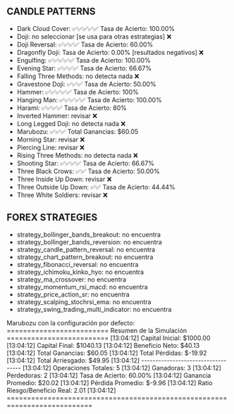 ## CANDLE PATTERNS

* Dark Cloud Cover: ✅✅✅✅✅ Tasa de Acierto: 100.00%
* Doji: no seleccionar [se usa para otras estrategias] ❌
* Doji Reversal: ✅✅✅✅ Tasa de Acierto: 60.00%
* Dragonfly Doji: Tasa de Acierto: 0.00% [resultados negativos] ❌
* Engulfing: ✅✅✅✅✅ Tasa de Acierto: 100.00%
* Evening Star: ✅✅✅✅ Tasa de Acierto: 66.67%
* Falling Three Methods: no detecta nada ❌
* Gravestone Doji: ✅✅✅ Tasa de Acierto: 50.00%
* Hammer: ✅✅✅✅✅ Tasa de Acierto: 100%
* Hanging Man: ✅✅✅✅✅ Tasa de Acierto: 100.00% 
* Harami: ✅✅✅✅ Tasa de Acierto: 80%
* Inverted Hammer: revisar ❌
* Long Legged Doji: no detecta nada ❌
* Marubozu: ✅✅✅ Total Ganancias: $60.05
* Morning Star: revisar ❌
* Piercing Line: revisar ❌
* Rising Three Methods: no detecta nada ❌
* Shooting Star: ✅✅✅✅ Tasa de Acierto: 66.67%
* Three Black Crows: ✅✅ Tasa de Acierto: 50.00%
* Three Inside Up Down: revisar ❌
* Three Outside Up Down: ✅✅ Tasa de Acierto: 44.44%
* Three White Soldiers: revisar ❌

## FOREX STRATEGIES

* strategy_bollinger_bands_breakout: no encuentra
* strategy_bollinger_bands_reversion: no encuentra
* strategy_candle_pattern_reversal: no encuentra
* strategy_chart_pattern_breakout: no encuentra
* strategy_fibonacci_reversal: no encuentra
* strategy_ichimoku_kinko_hyo: no encuentra
* strategy_ma_crossover: no encuentra
* strategy_momentum_rsi_macd: no encuentra
* strategy_price_action_sr: no encuentra
* strategy_scalping_stochrsi_ema: no encuentra
* strategy_swing_trading_multi_indicator: no encuentra

Marubozu con la configuración por defecto:
========================= Resumen de la Simulación =========================
[13:04:12] Capital Inicial: $1000.00
[13:04:12] Capital Final: $1040.13
[13:04:12] Beneficio Neto: $40.13
[13:04:12] Total Ganancias: $60.05
[13:04:12] Total Pérdidas: $-19.92
[13:04:12] Total Arriesgado: $49.95
[13:04:12] -----------------------------------
[13:04:12] Operaciones Totales: 5
[13:04:12] Ganadoras: 3
[13:04:12] Perdedoras: 2
[13:04:12] Tasa de Acierto: 60.00%
[13:04:12] Ganancia Promedio: $20.02
[13:04:12] Pérdida Promedio: $-9.96
[13:04:12] Ratio Riesgo/Beneficio Real: 2.01
[13:04:12] ===========================================================================